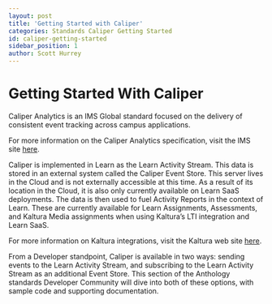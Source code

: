 ```yaml
---
layout: post
title: 'Getting Started with Caliper'
categories: Standards Caliper Getting Started
id: caliper-getting-started
sidebar_position: 1
author: Scott Hurrey
---
```


<VersioningTracker frontMatter={frontMatter}/>

# Getting Started With Caliper

Caliper Analytics is an IMS Global standard focused on the delivery of
consistent event tracking across campus applications.

For more information on
the Caliper Analytics specification, visit the IMS site [here](https://www.imsglobal.org/caliper).

Caliper is implemented in Learn as the Learn Activity Stream. This
data is stored in an external system called the Caliper Event Store. This
server lives in the Cloud and is not externally accessible at this
time. As a result of its location in the Cloud, it is also only currently
available on Learn SaaS deployments. The data is then used to fuel
Activity Reports in the context of Learn. These are currently
available for Learn Assignments, Assessments, and Kaltura Media
assignments when using Kaltura’s LTI integration and Learn SaaS.

For more information on Kaltura integrations, visit the Kaltura web site [here](https://corp.kaltura.com/Video-Solutions/Teaching-and-Learning).

From a Developer standpoint, Caliper is available in two ways: sending events
to the Learn Activity Stream, and subscribing to the
Learn Activity Stream as an additional Event Store. This section of the
Anthology standards Developer Community will dive into both of these options,
with sample code and supporting documentation.

<AuthorBox frontMatter={frontMatter}/>
